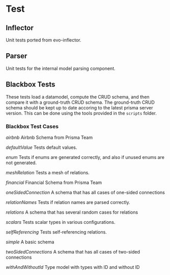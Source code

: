 # Test

## Inflector

Unit tests ported from evo-inflector.

## Parser

Unit tests for the internal model parsing component.

## Blackbox Tests

These tests load a datamodel, compute the CRUD schema, and then compare it with a ground-truth CRUD schema. 
The ground-truth CRUD schema should be kept up to date accoring to the latest prisma server version. This can be done using the tools provided in the `scripts` folder. 

### Blackbox Test Cases

*airbnb* Airbnb Schema from Prisma Team

*defaultValue* Tests default values. 

*enum* Tests if enums are generated correctly, and also if unused enums are not generated. 

*meshRelation* Tests a mesh of relations. 

*financial* Financial Schema from Prisma Team

*oneSidedConnection* A schema that has all cases of one-sided connections

*relationNames* Tests if relation names are parsed correctly. 

*relations* A schema that has several random cases for relations

*scalars* Tests scalar types in various configurations. 

*selfReferencing* Tests self-referencing relations. 

*simple* A basic schema

*twoSidedConnections* A schema that has all cases of two-sided connections

*withAndWithoutId* Type model with types with ID and without ID
